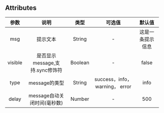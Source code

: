 ## Attributes
|参数|说明|类型|可选值|默认值|
|:---:|:---:|:---:|:---:|:---:|
|msg|提示文本|String|-|这是一条提示信息|
|visible|是否显示message,支持.sync修饰符|Boolean|-|false|
|type|message的类型|String|success，info，warning， error|info|
|delay|message自动关闭时间(毫秒数)|Number|-|500|


